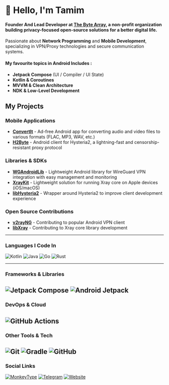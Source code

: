 # 👋 Hello, I'm Tamim  

#### Founder And Lead Developer at [The Byte Array](https://thebytearray.org), a non-profit organization building privacy-focused open-source solutions for a better digital life.

Passionate about **Network Programming** and **Mobile Development**, specializing in VPN/Proxy technologies and secure communication systems.

#### My favourite topics in Android Includes : 
- **Jetpack Compose** (UI / Compiler / UI State)  
- **Kotlin & Coroutines**  
- **MVVM & Clean Architecture**  
- **NDK & Low-Level Development**  

## My Projects

### Mobile Applications
- **[ConvertIt](https://github.com/TheByteArray/Convertit)** - Ad-free Android app for converting audio and video files to various formats (FLAC, MP3, WAV, etc.)
- **[H2Byte](https://github.com/TheByteArray/H2Byte)** - Android client for Hysteria2, a lightning-fast and censorship-resistant proxy protocol

### Libraries & SDKs
- **[WGAndroidLib](https://github.com/CodeWithTamim/WGAndroidLib)** - Lightweight Android library for WireGuard VPN integration with easy management and monitoring
- **[XrayKit](https://github.com/TheByteArray/XrayKit)** - Lightweight solution for running Xray core on Apple devices (iOS/macOS)
- **[libHysteria2](https://github.com/CodeWithTamim/libHysteria2)** - Wrapper around Hysteria2 to improve client development experience

### Open Source Contributions
- **[v2rayNG](https://github.com/2dust/v2rayNG)** - Contributing to popular Android VPN client
- **[libXray](https://github.com/XTLS/libXray)** - Contributing to Xray core library development

---
### Languages I Code In  
![Kotlin](https://img.shields.io/badge/Kotlin-%237F52FF.svg?style=for-the-badge&logo=kotlin&logoColor=white)  ![Java](https://img.shields.io/badge/Java-%23ED8B00.svg?style=for-the-badge&logo=openjdk&logoColor=white) ![Go](https://img.shields.io/badge/Go-00ADD8?style=for-the-badge&logo=go&logoColor=white)  ![Rust](https://img.shields.io/badge/Rust-%23000000.svg?style=for-the-badge&logo=rust&logoColor=white)  

---
### Frameworks & Libraries  
![Jetpack Compose](https://img.shields.io/badge/Jetpack_Compose-343434?style=for-the-badge&logo=jetpack-compose) ![Android Jetpack](https://img.shields.io/badge/Android_Jetpack-3DDC84?style=for-the-badge&logo=android&logoColor=white)
----
### DevOps & Cloud  
![GitHub Actions](https://img.shields.io/badge/GitHub%20Actions-%232671E5.svg?style=for-the-badge&logo=githubactions&logoColor=white)  
---
### Other Tools & Tech  
![Git](https://img.shields.io/badge/Git-%23F05033.svg?style=for-the-badge&logo=git&logoColor=white)  ![Gradle](https://img.shields.io/badge/Gradle-02303A.svg?style=for-the-badge&logo=Gradle&logoColor=white)  ![GitHub](https://img.shields.io/badge/GitHub-171515?style=for-the-badge&logo=github&logoColor=white)  
---
### Social Links  
[![MonkeyType](https://img.shields.io/badge/MonkeyType-yellow?style=for-the-badge&logo=monkeytype&logoColor=white)](https://monkeytype.com/profile/codewithtamim)
[![Telegram](https://img.shields.io/badge/Telegram-26A5E4?style=for-the-badge&logo=telegram&logoColor=white)](https://t.me/CodeWithTamim)
[![Website](https://img.shields.io/badge/Website-DC143C?style=for-the-badge&logo=internet-explorer&logoColor=white)](https://thebytearray.org)  

 
